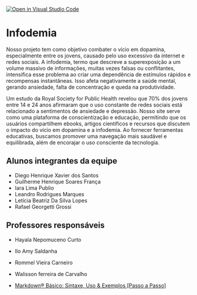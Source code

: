 [![Open in Visual Studio Code](https://classroom.github.com/assets/open-in-vscode-2e0aaae1b6195c2367325f4f02e2d04e9abb55f0b24a779b69b11b9e10269abc.svg)](https://classroom.github.com/online_ide?assignment_repo_id=15990024&assignment_repo_type=AssignmentRepo)
# Infodemia

Nosso projeto tem como objetivo combater o vício em dopamina, especialmente entre os jovens, causado pelo uso excessivo da internet e redes sociais. A infodemia, termo que descreve a superexposição a um volume massivo de informações, muitas vezes falsas ou conflitantes, intensifica esse problema ao criar uma dependência de estímulos rápidos e recompensas instantâneas. Isso afeta negativamente a saúde mental, gerando ansiedade, falta de concentração e queda na produtividade. 

Um estudo da Royal Society for Public Health revelou que 70% dos jovens entre 14 e 24 anos afirmaram que o uso constante de redes sociais está relacionado a sentimentos de ansiedade e depressão. Nosso site serve como uma plataforma de conscientização e educação, permitindo que os usuários compartilhem ebooks, artigos científicos e recursos que discutem o impacto do vício em dopamina e a infodemia. Ao fornecer ferramentas educativas, buscamos promover uma navegação mais saudável e equilibrada, além de encorajar o uso consciente da tecnologia.

## Alunos integrantes da equipe

* Diego Henrique Xavier dos Santos
* Guilherme Henrique Soares França
* Iara Lima Publio
* Leandro Rodrigues Marques
* Letícia Beatriz Da Silva Lopes
* Rafael Georgetti Grossi


## Professores responsáveis

* Hayala Nepomuceno Curto
* Ilo Amy Saldanha
* Rommel Vieira Carneiro
* Walisson ferreira de Carvalho

* [Markdown® Básico: Sintaxe, Uso &amp; Exemplos [Passo a Passo]](https://markdown.net.br/sintaxe-basica/)
